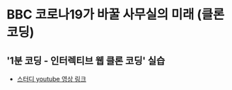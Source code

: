 # BBC 코로나19가 바꿀 사무실의 미래 (클론코딩)

## '1분 코딩 - 인터렉티브 웹 클론 코딩' 실습

- [스터디 youtube 영상 링크](https://www.youtube.com/watch?v=QB5qc0smeS0&list=PLe9WXHRkq9p11MIiI1FnMc8aekiBShq2L)
